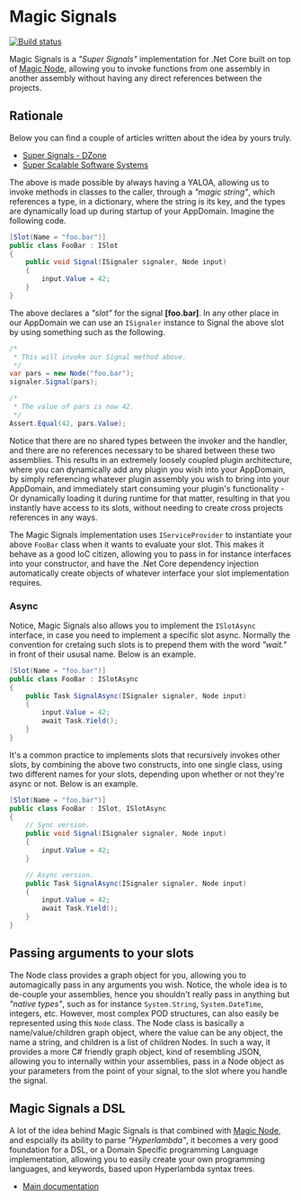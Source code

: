 
# Magic Signals

[![Build status](https://travis-ci.com/polterguy/magic.signals.svg?master)](https://travis-ci.com/polterguy/magic.signals)

Magic Signals is a _"Super Signals"_ implementation for .Net Core built on top of [Magic Node](https://github.com/polterguy/magic.node),
allowing you to invoke functions from one assembly in another assembly without having any direct references between the projects.

## Rationale

Below you can find a couple of articles written about the idea by yours truly.

* [Super Signals - DZone](https://dzone.com/articles/super-signals-in-aspnet-core)
* [Super Scalable Software Systems](https://dzone.com/articles/the-http-protocol-and-super-scalable-software-syst)

The above is made possible by always having a YALOA, allowing us to invoke methods in classes to the caller, through a _"magic string"_,
which references a type, in a dictionary, where the string is its key, and the types are dynamically load up during startup
of your AppDomain. Imagine the following code.

```csharp
[Slot(Name = "foo.bar")]
public class FooBar : ISlot
{
    public void Signal(ISignaler signaler, Node input)
    {
        input.Value = 42;
    }
}
```

The above declares a _"slot"_ for the signal **[foo.bar]**. In any other place in our AppDomain we can use an `ISignaler`
instance to Signal the above slot by using something such as the following.

```csharp
/*
 * This will invoke our Signal method above.
 */
var pars = new Node("foo.bar");
signaler.Signal(pars);

/*
 * The value of pars is now 42.
 */
Assert.Equal(42, pars.Value);
```

Notice that there are no shared types between the invoker and the handler, and there are no references necessary to
be shared between these two assemblies. This results in an extremely loosely coupled plugin architecture, where you can
dynamically add any plugin you wish into your AppDomain, by simply referencing whatever plugin assembly you
wish to bring into your AppDomain, and immediately start consuming your plugin's functionality - Or dynamically loading
it during runtime for that matter, resulting in that you instantly have access to its slots, without needing to create
cross projects references in any ways.

The Magic Signals implementation uses `IServiceProvider` to instantiate your above `FooBar` class when it
wants to evaluate your slot. This makes it behave as a good IoC citizen, allowing you to pass in for instance
interfaces into your constructor, and have the .Net Core dependency injection automatically create objects
of whatever interface your slot implementation requires.

### Async

Notice, Magic Signals also allows you to implement the `ISlotAsync` interface, in case you need to implement a
specific slot async. Normally the convention for cretaing such slots is to prepend them with the word _"wait."_
in front of their ususal name. Below is an example.

```csharp
[Slot(Name = "foo.bar")]
public class FooBar : ISlotAsync
{
    public Task SignalAsync(ISignaler signaler, Node input)
    {
        input.Value = 42;
        await Task.Yield();
    }
}
```

It's a common practice to implements slots that recursively invokes other slots, by combining the above two constructs, into
one single class, using two different names for your slots, depending upon whether or not they're async or not. Below is an
example.

```csharp
[Slot(Name = "foo.bar")]
public class FooBar : ISlot, ISlotAsync
{
    // Sync version.
    public void Signal(ISignaler signaler, Node input)
    {
        input.Value = 42;
    }

    // Async version.
    public Task SignalAsync(ISignaler signaler, Node input)
    {
        input.Value = 42;
        await Task.Yield();
    }
}
```

## Passing arguments to your slots

The Node class provides a graph object for you, allowing you to automagically pass in any arguments you wish.
Notice, the whole idea is to de-couple your assemblies, hence you shouldn't really pass in anything but _"native types"_,
such as for instance `System.String`, `System.DateTime`, integers, etc. However, most complex POD structures, can also
easily be represented using this `Node` class. The Node class is basically a name/value/children graph object, where
the value can be any object, the name a string, and children is a list of children Nodes. In such a way, it provides
a more C# friendly graph object, kind of resembling JSON, allowing you to internally within your assemblies, pass
in a Node object as your parameters from the point of your signal, to the slot where you handle the signal.

## Magic Signals a DSL

A lot of the idea behind Magic Signals is that combined with [Magic Node](https://github.com/polterguy/magic.node),
and espcially its ability to parse _"Hyperlambda"_, it becomes a very good foundation for a DSL, or a Domain Specific
programming Language implementation, allowing you to easily create your own programming languages, and keywords,
based upon Hyperlambda syntax trees.

* [Main documentation](https://polterguy.github.io/)
